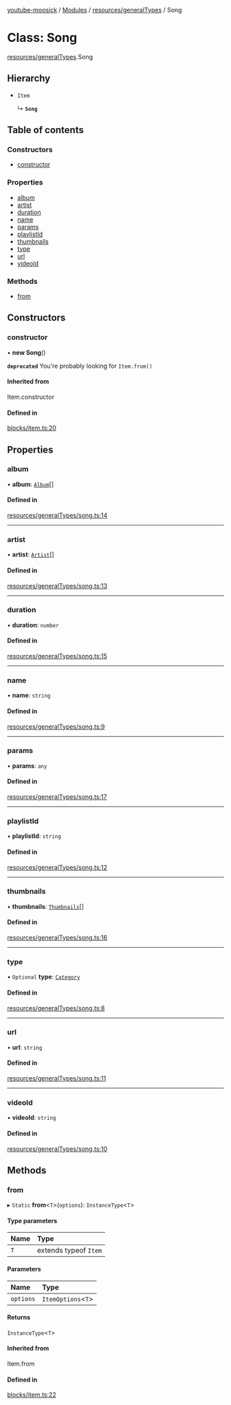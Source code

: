 [youtube-moosick](../README.md) / [Modules](../modules.md) / [resources/generalTypes](../modules/resources_generalTypes.md) / Song

# Class: Song

[resources/generalTypes](../modules/resources_generalTypes.md).Song

## Hierarchy

- `Item`

  ↳ **`Song`**

## Table of contents

### Constructors

- [constructor](resources_generalTypes.Song.md#constructor)

### Properties

- [album](resources_generalTypes.Song.md#album)
- [artist](resources_generalTypes.Song.md#artist)
- [duration](resources_generalTypes.Song.md#duration)
- [name](resources_generalTypes.Song.md#name)
- [params](resources_generalTypes.Song.md#params)
- [playlistId](resources_generalTypes.Song.md#playlistid)
- [thumbnails](resources_generalTypes.Song.md#thumbnails)
- [type](resources_generalTypes.Song.md#type)
- [url](resources_generalTypes.Song.md#url)
- [videoId](resources_generalTypes.Song.md#videoid)

### Methods

- [from](resources_generalTypes.Song.md#from)

## Constructors

### constructor

• **new Song**()

**`deprecated`** You're probably looking for `Item.from()`

#### Inherited from

Item.constructor

#### Defined in

[blocks/item.ts:20](https://github.com/EvasiveXkiller/youtube-moosick/blob/54d14db/src/blocks/item.ts#L20)

## Properties

### album

• **album**: [`Album`](resources_generalTypes.Album.md)[]

#### Defined in

[resources/generalTypes/song.ts:14](https://github.com/EvasiveXkiller/youtube-moosick/blob/54d14db/src/resources/generalTypes/song.ts#L14)

___

### artist

• **artist**: [`Artist`](resources_generalTypes.Artist.md)[]

#### Defined in

[resources/generalTypes/song.ts:13](https://github.com/EvasiveXkiller/youtube-moosick/blob/54d14db/src/resources/generalTypes/song.ts#L13)

___

### duration

• **duration**: `number`

#### Defined in

[resources/generalTypes/song.ts:15](https://github.com/EvasiveXkiller/youtube-moosick/blob/54d14db/src/resources/generalTypes/song.ts#L15)

___

### name

• **name**: `string`

#### Defined in

[resources/generalTypes/song.ts:9](https://github.com/EvasiveXkiller/youtube-moosick/blob/54d14db/src/resources/generalTypes/song.ts#L9)

___

### params

• **params**: `any`

#### Defined in

[resources/generalTypes/song.ts:17](https://github.com/EvasiveXkiller/youtube-moosick/blob/54d14db/src/resources/generalTypes/song.ts#L17)

___

### playlistId

• **playlistId**: `string`

#### Defined in

[resources/generalTypes/song.ts:12](https://github.com/EvasiveXkiller/youtube-moosick/blob/54d14db/src/resources/generalTypes/song.ts#L12)

___

### thumbnails

• **thumbnails**: [`Thumbnails`](resources_generalTypes.Thumbnails.md)[]

#### Defined in

[resources/generalTypes/song.ts:16](https://github.com/EvasiveXkiller/youtube-moosick/blob/54d14db/src/resources/generalTypes/song.ts#L16)

___

### type

• `Optional` **type**: [`Category`](../enums/enums.Category.md)

#### Defined in

[resources/generalTypes/song.ts:8](https://github.com/EvasiveXkiller/youtube-moosick/blob/54d14db/src/resources/generalTypes/song.ts#L8)

___

### url

• **url**: `string`

#### Defined in

[resources/generalTypes/song.ts:11](https://github.com/EvasiveXkiller/youtube-moosick/blob/54d14db/src/resources/generalTypes/song.ts#L11)

___

### videoId

• **videoId**: `string`

#### Defined in

[resources/generalTypes/song.ts:10](https://github.com/EvasiveXkiller/youtube-moosick/blob/54d14db/src/resources/generalTypes/song.ts#L10)

## Methods

### from

▸ `Static` **from**<`T`\>(`options`): `InstanceType`<`T`\>

#### Type parameters

| Name | Type |
| :------ | :------ |
| `T` | extends typeof `Item` |

#### Parameters

| Name | Type |
| :------ | :------ |
| `options` | `ItemOptions`<`T`\> |

#### Returns

`InstanceType`<`T`\>

#### Inherited from

Item.from

#### Defined in

[blocks/item.ts:22](https://github.com/EvasiveXkiller/youtube-moosick/blob/54d14db/src/blocks/item.ts#L22)
